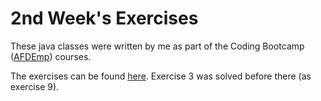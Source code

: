 # 2nd Week's Exercises

These java classes were written by me as part of the Coding Bootcamp ([AFDEmp]) courses.

The exercises can be found [here]. Exercise 3 was solved before there (as exercise 9).

[AFDEmp]: <http://www.afdemp.org/>
[here]: <https://codeandwork.github.io/courses/java/linearDataStructures-p.html#/44>
[there]:<https://github.com/GiannisMitr/Exercises/tree/master/1st%20Week/2nd%20Day>